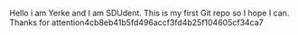 Hello i am Yerke and I am SDUdent. This is my first Git repo so I hope I can. Thanks for attention4cb8eb41b5fd496accf3fd4b25f104605cf34ca7